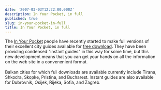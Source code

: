 ```yaml
---
date: '2007-03-03T12:22:00.000Z'
description: In Your Pocket, in full
published: true
slug: in-your-pocket-in-full
title: In Your Pocket, in full
---
```


The <a href="http://www.inyourpocket.com">In Your Pocket</a> people have recently started to make full versions of their excellent city guides available for <a href="http://www.inyourpocket.com/static/download/downloads_main.html">free download</a>. They have been providing condensed "instant guides" in this way for some time, but this new development means that you can get your hands on all the information on the web site in a convenenient format. <br /><br />Balkan cities for which full downloads are available currently include Tirana, Shkodra, Skopke, Pristina, and Bucharest. Instant guides are also available for Dubrovnik, Osijek, Rijeka, Sofia, and Zagreb.